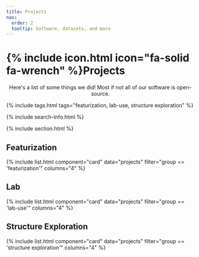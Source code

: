 ```yaml
---
title: Projects
nav:
  order: 2
  tooltip: Software, datasets, and more
---
```


# {% include icon.html icon="fa-solid fa-wrench" %}Projects

<div style="text-align: center;">
Here's a list of some things we did! Most if not all of our software is open-source.
</div>

{% include tags.html tags="featurization, lab-use, structure exploration" %}

{% include search-info.html %}

{% include section.html %}

## Featurization
{% include list.html component="card" data="projects" filter="group == 'featurization'" columns="4" %}

## Lab
{% include list.html component="card" data="projects" filter="group == 'lab-use'" columns="4" %}

## Structure Exploration
{% include list.html component="card" data="projects" filter="group == 'structure exploration'" columns="4" %}

